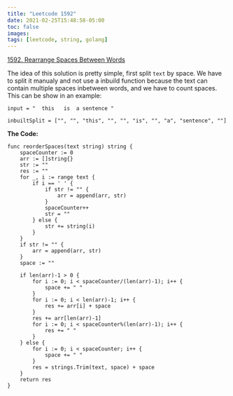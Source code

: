 ```yaml
---
title: "Leetcode 1592"
date: 2021-02-25T15:48:58-05:00
toc: false
images:
tags: [leetcode, string, golang]
---
```




[1592. Rearrange Spaces Between Words](https://leetcode.com/problems/rearrange-spaces-between-words/)

The idea of this solution is pretty simple, first split `text` by space. We have to split it manualy and not use a inbuild function because the text can contain multiple spaces inbetween words, and we have to count spaces. This can be show in an example:

```
input = "  this   is  a sentence "

inbuiltSplit = ["", "", "this", "", "", "is", "", "a", "sentence", ""]
```

**The Code:**

```
func reorderSpaces(text string) string {
    spaceCounter := 0
    arr := []string{}
    str := ""
    res := ""
    for _, i := range text {
        if i == ' ' {
            if str != "" {
                arr = append(arr, str)
            }
            spaceCounter++
            str = ""
        } else {
            str += string(i)
        }
    }
    if str != "" {
        arr = append(arr, str)
    }
    space := ""

    if len(arr)-1 > 0 {
        for i := 0; i < spaceCounter/(len(arr)-1); i++ {
            space += " "
        }
        for i := 0; i < len(arr)-1; i++ {
            res += arr[i] + space
        }
        res += arr[len(arr)-1]
        for i := 0; i < spaceCounter%(len(arr)-1); i++ {
            res += " "
        }
    } else {
        for i := 0; i < spaceCounter; i++ {
            space += " "
        }
        res = strings.Trim(text, space) + space
    }
    return res
}
```

